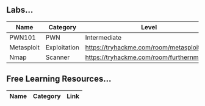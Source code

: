 <h2> Labs... </h2>

|   Name    |   Category   |   Level          |               Link                 |
|-----------|--------------|------------------|------------------------------------|
| PWN101    |    PWN       |   Intermediate   |  https://tryhackme.com/room/pwn101 |
| Metasploit  |   Exploitation     | https://tryhackme.com/room/metasploitintro | 
| Nmap        |   Scanner          | https://tryhackme.com/room/furthernmap     | 







<h2> Free Learning Resources... </h2>

|    Name     |     Category       |        Link       |
|-------------|--------------------|--------------------------------------------|

